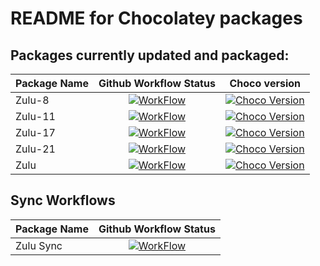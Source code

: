 # README for Chocolatey packages

## Packages currently updated and packaged:
| Package Name | Github Workflow Status | Choco version | 
| --- | :---: | :---: |
| Zulu-8 | [![WorkFlow](https://img.shields.io/github/actions/workflow/status/ajshastri/chocolatey-packages/zulu-8-choco-push.yaml?logo=chocolatey)](https://github.com/ajshastri/chocolatey-packages) | [![Choco Version](https://img.shields.io/chocolatey/v/zulu8?include_prereleases)](https://community.chocolatey.org/packages/zulu8) |
| Zulu-11 | [![WorkFlow](https://img.shields.io/github/actions/workflow/status/ajshastri/chocolatey-packages/zulu-11-choco-push.yaml?logo=chocolatey)](https://github.com/ajshastri/chocolatey-packages) | [![Choco Version](https://img.shields.io/chocolatey/v/zulu11?include_prereleases)](https://community.chocolatey.org/packages/zulu11) |
| Zulu-17 | [![WorkFlow](https://img.shields.io/github/actions/workflow/status/ajshastri/chocolatey-packages/zulu-17-choco-push.yaml?logo=chocolatey)](https://github.com/ajshastri/chocolatey-packages) | [![Choco Version](https://img.shields.io/chocolatey/v/zulu17?include_prereleases)](https://community.chocolatey.org/packages/zulu17) |
| Zulu-21 | [![WorkFlow](https://img.shields.io/github/actions/workflow/status/ajshastri/chocolatey-packages/zulu-21-choco-push.yaml?logo=chocolatey)](https://github.com/ajshastri/chocolatey-packages) | [![Choco Version](https://img.shields.io/chocolatey/v/zulu21?include_prereleases)](https://community.chocolatey.org/packages/zulu21) |
| Zulu | [![WorkFlow](https://img.shields.io/github/actions/workflow/status/ajshastri/chocolatey-packages/zulu-choco-push.yaml?logo=chocolatey)](https://github.com/ajshastri/chocolatey-packages) | [![Choco Version](https://img.shields.io/chocolatey/v/zulu?include_prereleases)](https://community.chocolatey.org/packages/zulu) |

## Sync Workflows
| Package Name | Github Workflow Status |
| --- | :---: |
| Zulu Sync | [![WorkFlow](https://img.shields.io/github/actions/workflow/status/ajshastri/chocolatey-packages/zulu-update.yaml?logo=githubactions)](https://github.com/ajshastri/chocolatey-packages) |

